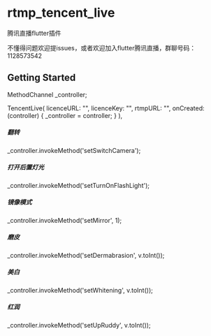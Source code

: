 # rtmp_tencent_live

腾讯直播flutter插件

不懂得问题欢迎提issues，或者欢迎加入flutter腾讯直播，群聊号码：1128573542

## Getting Started


MethodChannel _controller;


TencentLive(
    licenceURL: "",
    licenceKey: "",
    rtmpURL: "",
    onCreated: (controller) {
    _controller = controller;
    }
),

##### 翻转
_controller.invokeMethod('setSwitchCamera');

##### 打开后置灯光
_controller.invokeMethod('setTurnOnFlashLight');

##### 镜像模式
_controller.invokeMethod('setMirror', 1);

##### 磨皮  
_controller.invokeMethod('setDermabrasion', v.toInt());

##### 美白  
_controller.invokeMethod('setWhitening', v.toInt());

##### 红润
_controller.invokeMethod('setUpRuddy', v.toInt());